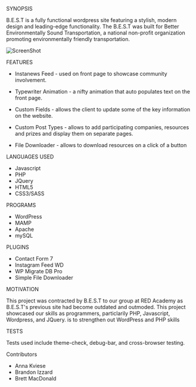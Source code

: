 SYNOPSIS

B.E.S.T is a fully functional wordpress site featuring a stylish, modern design and leading-edge functionality. The B.E.S.T was built for Better Environmentally Sound Transportation, a national non-profit organization promoting environmentally friendly transportation.

![ScreenShot](https://http://i.imgur.com/5Fk0irI.png)


FEATURES

- Instanews Feed - used on front page to showcase community involvement.

- Typewriter Animation - a nifty animation that auto populates text on the
front page.

- Custom Fields - allows the client to update some of the key information on the website.

- Custom Post Types - allows to add participating companies, resources and prizes and display them on separate pages.

- File Downloader - allows to download resources on a click of a button


LANGUAGES USED

- Javascript 
- PHP
- JQuery 
- HTML5 
- CSS3/SASS

PROGRAMS

- WordPress
- MAMP
- Apache
- mySQL

PLUGINS

- Contact Form 7
- Instagram Feed WD
- WP Migrate DB Pro
- Simple File Downloader 

MOTIVATION

This project was contracted by B.E.S.T to our group at RED Academy as B.E.S.T's previous site had become outdated and outmoded.  This project showcased our skills as programmers, particlarily PHP, Javascript, Wordpress, and JQuery.
is to strengthen out WordPress and PHP skills

TESTS

Tests used include theme-check, debug-bar, and cross-browser testing.

Contributors

- Anna Kviese
- Brandon Izzard
- Brett MacDonald


